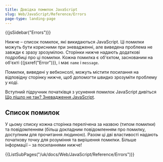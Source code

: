 ```yaml
---
title: Довідка помилок JavaScript
slug: Web/JavaScript/Reference/Errors
page-type: landing-page
---
```


{{jsSidebar("Errors")}}

Нижче – список помилок, які викидаються JavaScript. Ці помилки можуть бути корисними при зневадженні, але виведена проблема не завжди є зразу зрозумілою. Сторінки нижче надають додаткові подробиці про ці помилки. Кожна помилка є об'єктом, заснованим на об'єкті {{jsxref("Error")}}, і має `name` і `message`.

Помилки, виведені у вебконсолі, можуть містити посилання на відповідну сторінку нижче, щоб допомогти швидко зрозуміти проблему у коді.

Вступний підручник початківця з усунення помилок JavaScript дивіться [Що пішло не так? Зневадження JavaScript](/uk/docs/Learn_web_development/Core/Scripting/What_went_wrong).

## Список помилок

У цьому списку кожна сторінка перелічена за назвою (типом помилки) та повідомленням (більш докладним повідомленням про помилку, доступним для прочитання людиною). Разом ці дві властивості надають початкову точку для розуміння та вирішення помилки. Більше інформації – за посиланнями нижче!

{{ListSubPages("/uk/docs/Web/JavaScript/Reference/Errors")}}
